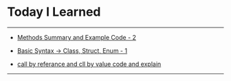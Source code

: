 # Today I Learned

---

- [Methods Summary and Example Code - 2](https://github.com/VincentGeranium/Swift-Study/tree/master/2019-10-07-Methods-2.playground)

- [Basic Syntax -> Class, Struct, Enum - 1](https://github.com/VincentGeranium/Swift-Study/tree/master/2019-10-07-BasicSyntax-1.playground)

- [call by referance and cll by value code and explain](https://github.com/VincentGeranium/Swift-Study/tree/master/2019-10-07-referenceAndValueType.playground)

---

